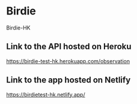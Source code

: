 # Birdie
Birdie-HK

## Link to the API hosted on Heroku
https://birdie-test-hk.herokuapp.com/observation

## Link to the app hosted on Netlify
https://birdietest-hk.netlify.app/
